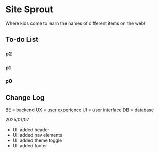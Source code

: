 # Site Sprout

Where kids come to learn the names of different items on the web!

## To-do List

### p2

### p1

### p0

## Change Log

BE = backend
UX = user experience
UI = user interface
DB = database

2025/01/07

-   UI: added header
-   UI: added nav elements
-   UI: added theme toggle
-   UI: added footer

